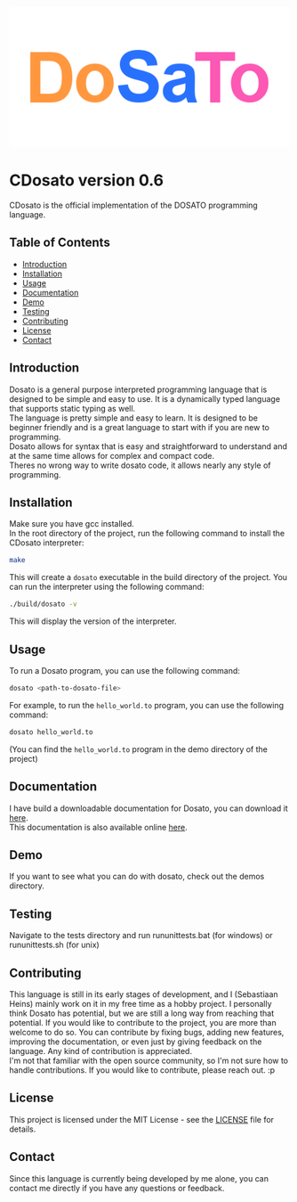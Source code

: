 <p align="center">
  <img src="assets/dosato_logo_wide.png">
</p>

# CDosato version 0.6

CDosato is the official implementation of the DOSATO programming language.<br>

## Table of Contents

- [Introduction](#introduction)
- [Installation](#installation)
- [Usage](#usage)
- [Documentation](#documentation)
- [Demo](#demo)
- [Testing](#testing)
- [Contributing](#contributing)
- [License](#license)
- [Contact](#contact)

## Introduction

Dosato is a general purpose interpreted programming language that is designed to be simple and easy to use. It is a dynamically typed language that supports static typing as well.<br>
The language is pretty simple and easy to learn. It is designed to be beginner friendly and is a great language to start with if you are new to programming.<br>
Dosato allows for syntax that is easy and straightforward to understand and at the same time allows for complex and compact code.<br>
Theres no wrong way to write dosato code, it allows nearly any style of programming.<br>


## Installation

Make sure you have gcc installed. <br>
In the root directory of the project, run the following command to install the CDosato interpreter:

```bash
make
```

This will create a `dosato` executable in the build directory of the project. You can run the interpreter using the following command:

```bash
./build/dosato -v
```

This will display the version of the interpreter.

## Usage

To run a Dosato program, you can use the following command:

```bash
dosato <path-to-dosato-file>
```

For example, to run the `hello_world.to` program, you can use the following command:

```bash
dosato hello_world.to
```

(You can find the `hello_world.to` program in the demo directory of the project)

## Documentation

I have build a downloadable documentation for Dosato, you can download it [here](https://github.com/Robotnik08/Dosato-docs).<br>
This documentation is also available online [here](https://robotnik08.github.io/Dosato-docs/).<br>

## Demo

If you want to see what you can do with dosato, check out the demos directory. <br>

## Testing

Navigate to the tests directory and run rununittests.bat (for windows) or rununittests.sh (for unix) <br>

## Contributing

This language is still in its early stages of development, and I (Sebastiaan Heins) mainly work on it in my free time as a hobby project. I personally think Dosato has potential, but we are still a long way from reaching that potential. If you would like to contribute to the project, you are more than welcome to do so. You can contribute by fixing bugs, adding new features, improving the documentation, or even just by giving feedback on the language. Any kind of contribution is appreciated.<br>
I'm not that familiar with the open source community, so I'm not sure how to handle contributions. If you would like to contribute, please reach out. :p

## License

This project is licensed under the MIT License - see the [LICENSE](LICENSE) file for details.

## Contact

Since this language is currently being developed by me alone, you can contact me directly if you have any questions or feedback.
